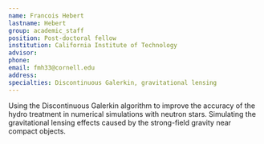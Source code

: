 ```yaml
---
name: Francois Hebert
lastname: Hebert
group: academic_staff
position: Post-doctoral fellow
institution: California Institute of Technology
advisor:
phone:
email: fmh33@cornell.edu
address:
specialties: Discontinuous Galerkin, gravitational lensing
---
```


Using the Discontinuous Galerkin algorithm to improve the accuracy of the hydro treatment in
numerical simulations with neutron stars. Simulating the gravitational lensing effects caused by the
strong-field gravity near compact objects.
